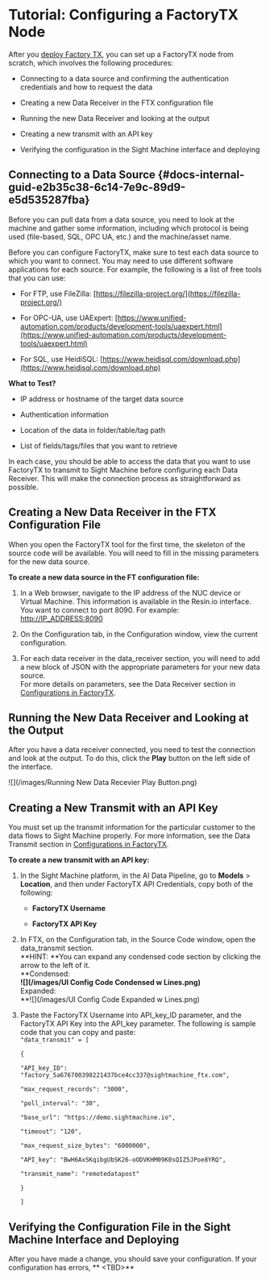 # Tutorial: Configuring a FactoryTX Node

After you [deploy Factory TX](/tutorial-deploying-factorytx.md), you can set up a FactoryTX node from scratch, which involves the following procedures:

* Connecting to a data source and confirming the authentication credentials and how to request the data

* Creating a new Data Receiver in the FTX configuration file

* Running the new Data Receiver and looking at the output

* Creating a new transmit with an API key

* Verifying the configuration in the Sight Machine interface and deploying

## Connecting to a Data Source {#docs-internal-guid-e2b35c38-6c14-7e9c-89d9-e5d535287fba}

Before you can pull data from a data source, you need to look at the machine and gather some information, including which protocol is being used \(file-based, SQL, OPC UA, etc.\) and the machine/asset name.

Before you can configure FactoryTX, make sure to test each data source to which you want to connect. You may need to use different software applications for each source. For example, the following is a list of free tools that you can use:

* For FTP, use FileZilla: [https://filezilla-project.org/](https://filezilla-project.org/)

* For OPC-UA, use UAExpert: [https://www.unified-automation.com/products/development-tools/uaexpert.html](https://www.unified-automation.com/products/development-tools/uaexpert.html)

* For SQL, use HeidiSQL: [https://www.heidisql.com/download.php](https://www.heidisql.com/download.php)

**What to Test?**

* IP address or hostname of the target data source

* Authentication information

* Location of the data in folder/table/tag path

* List of fields/tags/files that you want to retrieve

In each case, you should be able to access the data that you want to use FactoryTX to transmit to Sight Machine before configuring each Data Receiver. This will make the connection process as straightforward as possible.

## Creating a New Data Receiver in the FTX Configuration File

When you open the FactoryTX tool for the first time, the skeleton of the source code will be available. You will need to fill in the missing parameters for the new data source.

**To create a new data source in the FT configuration file:**

1. In a Web browser, navigate to the IP address of the NUC device or Virtual Machine. This information is available in the Resin.io interface. You want to connect to port 8090. For example: [http://IP\_ADDRESS:8090](http://IP_ADDRESS:8090)

2. On the Configuration tab, in the Configuration window, view the current configuration.

3. For each data receiver in the data\_receiver section, you will need to add a new block of JSON with the appropriate parameters for your new data source.  
   For more details on parameters, see the Data Receiver section in [Configurations in FactoryTX](/configurations-in-factorytx.md).

## Running the New Data Receiver and Looking at the Output

After you have a data receiver connected, you need to test the connection and look at the output. To do this, click the **Play** button on the left side of the interface.

![](/images/Running New Data Recevier Play Button.png)

## Creating a New Transmit with an API Key

You must set up the transmit information for the particular customer to the data flows to Sight Machine properly. For more information, see the Data Transmit section in [Configurations in FactoryTX](/configurations-in-factorytx.md).

**To create a new transmit with an API key:**

1. In the Sight Machine platform, in the AI Data Pipeline, go to **Models** &gt; **Location**, and then under FactoryTX API Credentials, copy both of the following:

   * **FactoryTX Username**

   * **FactoryTX API Key**

2. In FTX, on the Configuration tab, in the Source Code window, open the data\_transmit section.  
   **HINT: **You can expand any condensed code section by clicking the arrow to the left of it.  
   **Condensed:              
   **![](/images/UI Config Code Condensed w Lines.png)**  
   Expanded:              
   **![](/images/UI Config Code Expanded w Lines.png)

3. Paste the FactoryTX Username into API\_key\_ID parameter, and the FactoryTX API Key into the API\_key parameter. The following is sample code that you can copy and paste:  
   `"data_transmit" = [`

   `{`

   `"API_key_ID": "factory_5a676700398221437bce4cc337@sightmachine_ftx.com",`

   `"max_request_records": "3000",`

   `"poll_interval": "30",`

   `"base_url": "https://demo.sightmachine.io",`

   `"timeout": "120",`

   `"max_request_size_bytes": "6000000",`

   `"API_key": "BwH6AxSKqibgUbSK26-oODVKHM09K0sQIZ5JPoe8YRQ",`

   `"transmit_name": "remotedatapost"`

   `}`

   `]`

## Verifying the Configuration File in the Sight Machine Interface and Deploying

After you have made a change, you should save your configuration. If your configuration has errors, ** &lt;TBD&gt;**

